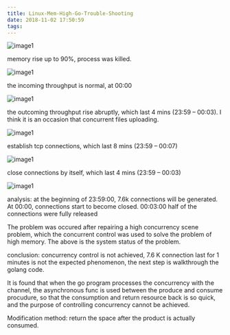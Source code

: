 ```yaml
---
title: Linux-Mem-High-Go-Trouble-Shooting
date: 2018-11-02 17:50:59
tags:
---
```

![image1](https://raw.githubusercontent.com/warrenwx/warrenwx_hexo/master/20181102/1.png)

memory rise up to 90%, process was killed.

![image1](https://raw.githubusercontent.com/warrenwx/warrenwx_hexo/master/20181102/2.png)

the incoming throughput is normal, at 00:00

![image1](https://raw.githubusercontent.com/warrenwx/warrenwx_hexo/master/20181102/3.png)

the outcoming throughput rise abruptly, which last 4 mins (23:59 – 00:03). I think it is an occasion that concurrent files uploading.

![image1](https://raw.githubusercontent.com/warrenwx/warrenwx_hexo/master/20181102/4.png)

establish tcp connections, which last 8 mins (23:59 – 00:07)

![image1](https://raw.githubusercontent.com/warrenwx/warrenwx_hexo/master/20181102/5.png)

close connections by itself, which last 4 mins (23:59 – 00:03)

![image1](https://raw.githubusercontent.com/warrenwx/warrenwx_hexo/master/20181102/6.png)

analysis: at the beginning of 23:59:00, 7.6k connections will be generated. At 00:00, connections start to become closed. 00:03:00 half of the connections were fully released

The problem was occured after repairing a high concurrency scene problem, which the concurrent control was used to solve the problem of  high memory. The above is the system status of the problem.

conclusion: concurrency control is not achieved, 7.6 K connection last for 1 minutes is not the expected phenomenon, the next step is walkthrough the golang code.

It is found that when the go program processes the concurrency with the channel, the asynchronous func is used between the produce and consume procudure, so that the consumption and return resource back is so quick, and the purpose of controlling concurrency cannot be achieved.

Modification method: return the space after the product is actually consumed.
